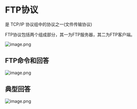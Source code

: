 # FTP协议

是 TCP/IP 协议组中的协议之一(文件传输协议)

FTP协议包括两个组成部分，其一为FTP服务器，其二为FTP客户端。

![image.png](http://ww1.sinaimg.cn/large/006Uqzbtly1gef8p5iii9j30sb0aoq6q.jpg)

## FTP命令和回答

![image.png](http://ww1.sinaimg.cn/large/006Uqzbtly1gef8r9jy2jj30gh060q4r.jpg)

## 典型回答

![image.png](http://ww1.sinaimg.cn/large/006Uqzbtly1gef8s6guz9j30lj04qac2.jpg)

